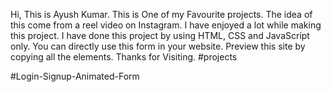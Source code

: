 Hi, This is Ayush Kumar. This is One of my Favourite projects. The idea of this come from a reel video on Instagram. I have enjoyed a lot while making this project. I have done this project by using HTML, CSS and JavaScript only. You can directly use this form in your website. Preview this site by copying all the elements. Thanks for Visiting. #projects

#Login-Signup-Animated-Form 
